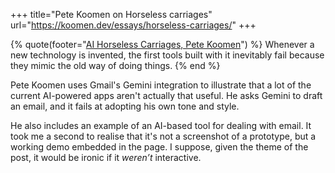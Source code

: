 +++
title="Pete Koomen on Horseless carriages"
url="https://koomen.dev/essays/horseless-carriages/"
+++

{% quote(footer="[AI Horseless Carriages, Pete Koomen](https://koomen.dev/essays/horseless-carriages/)") %}
Whenever a new technology is invented, the first tools built with it inevitably fail because they mimic the old way of doing things.
{% end %}

Pete Koomen uses Gmail's Gemini integration to illustrate that a lot of the current AI-powered apps aren't actually that useful. He asks Gemini to draft an email, and it fails at adopting his own tone and style.

He also includes an example of an AI-based tool for dealing with email. It took me a second to realise that it's not a screenshot of a prototype, but a working demo embedded in the page. I suppose, given the theme of the post, it would be ironic if it *weren’t* interactive.
